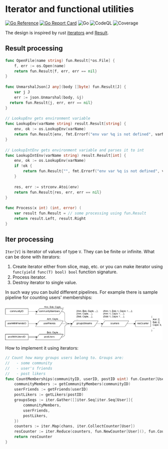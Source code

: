 # Iterator and functional utilities
[![Go Reference](https://pkg.go.dev/badge/github.com/rprtr258/go-flow.svg)](https://pkg.go.dev/github.com/rprtr258/go-flow)
[![Go Report Card](https://goreportcard.com/badge/github.com/rprtr258/go-flow)](https://goreportcard.com/report/github.com/rprtr258/go-flow)
![Go](https://github.com/rprtr258/go-flow/workflows/Test/badge.svg?branch=main)
![CodeQL](https://github.com/rprtr258/go-flow/workflows/CodeQL/badge.svg?branch=main)
![Coverage](https://img.shields.io/badge/Coverage-33.8%25-yellow)

The design is inspired by rust [iterators](https://doc.rust-lang.org/std/iter/trait.Iterator.html) and [Result](https://doc.rust-lang.org/std/result/enum.Result.html).

## Result processing
```go
func OpenFile(name string) fun.Result[*os.File] {
	f, err := os.Open(name)
	return fun.Result{f, err, err == nil}
}

func UnmarshalJson[J any](body []byte) fun.Result[J] {
	var j J
	err := json.Unmarshal(body, &j)
  return fun.Result{j, err, err == nil}
}

// LookupEnv gets environment variable
func LookupEnv(varName string) result.Result[string] {
	env, ok := os.LookupEnv(varName)
	return fun.Result{env, fmt.Errorf("env var %q is not defined", varName), ok}
}

// LookupIntEnv gets environment variable and parses it to int
func LookupIntEnv(varName string) result.Result[int] {
	env, ok := os.LookupEnv(varName)
	if !ok {
		return fun.Result{"", fmt.Errorf("env var %q is not defined", varName), false}
	}

	res, err := strconv.Atoi(env)
	return fun.Result{res, err, err == nil}
}

func Process(x int) (int, error) (
	var result fun.Result = // some processing using fun.Result
	return result.Left, result.Right
}
```
## Iter processing
`Iter[V]` is iterator of values of type `V`. They can be finite or infinite. What can be done with iterators:
1. Create iterator either from slice, map, etc. or you can make iterator using `func(yield func(T) bool) bool` function signature.
2. Process iterator.
3. Destroy iterator to single value.

In such way you can build different pipelines. For example there is sample pipeline for counting users' memberships:

![sample flow](doc/flow.png)

How to implement it using iterators:
```go
// Count how many groups users belong to. Groups are:
//   - some community
//   - user's friends
//   - post likers
func CountMemberships(communityID, userID, postID uint) fun.Counter[User] {
	communityMembers := getCommunityMembers(communityID)
	userFriends := getFriends(userID)
	postLikers := getLikers(postID)
	groupsSeqs := iter.Gather([]iter.Seq[iter.Seq[User]]{
		communityMembers,
		userFriends,
		postLikers,
	})
	counters := iter.Map(chans, iter.CollectCounter[User])
	resCounter := iter.Reduce(counters, fun.NewCounter[User](), fun.CounterPlus[User])
	return resCounter
}
```
